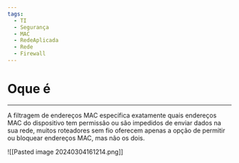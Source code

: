 ```yaml
---
tags:
  - TI
  - Segurança
  - MAC
  - RedeAplicada
  - Rede
  - Firewall
---
```

# Oque é
---

A filtragem de endereços MAC especifica exatamente quais endereços MAC do dispositivo tem permissão ou são impedidos de enviar dados na sua rede, muitos roteadores sem fio oferecem apenas a opção de permitir ou bloquear endereços MAC, mas não os dois.

![[Pasted image 20240304161214.png]]


